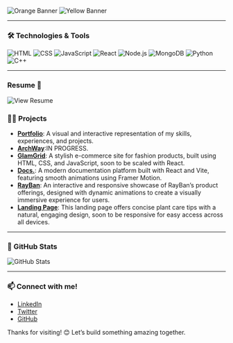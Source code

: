 ![Orange Banner](https://dummyimage.com/1200x100/FF8C00/ffffff&text=Hey+there.)
![Yellow Banner](https://dummyimage.com/1200x100/B27300/ffffff&text=I'm+Aman+Shahi.)

---

### 🛠️ Technologies & Tools
![HTML](https://img.shields.io/badge/HTML5-E34F26?logo=html5&logoColor=white)
![CSS](https://img.shields.io/badge/CSS3-1572B6?logo=css3&logoColor=white)
![JavaScript](https://img.shields.io/badge/JavaScript-323330?logo=javascript&logoColor=F7DF1E)
![React](https://img.shields.io/badge/React-20232A?logo=react&logoColor=61DAFB)
![Node.js](https://img.shields.io/badge/Node.js-339933?logo=node.js&logoColor=white)
![MongoDB](https://img.shields.io/badge/MongoDB-4EA94B?logo=mongodb&logoColor=white)
![Python](https://img.shields.io/badge/Python-FFD43B?logo=python&logoColor=blue)
![C++](https://img.shields.io/badge/C++-00599C?logo=c&logoColor=white)

---

### Resume 📝
![View Resume]()

### 👨‍💻 Projects
- **[Portfolio](https://thebinarycoder0.github.io/PORTFOLIO_AMAN/)**: A visual and interactive representation of my skills, experiences, and projects.
- **[ArchWay]()**:IN PROGRESS.
- **[GlamGrid](https://thebinarycoder0.github.io/GlamGrid/index.html)**: A stylish e-commerce site for fashion products, built using HTML, CSS, and JavaScript, soon to be scaled with React.
- **[Docs.](https://thebinarycoder0.github.io/DOCS/)**: A modern documentation platform built with React and Vite, featuring smooth animations using Framer Motion.
- **[RayBan](https://thebinarycoder0.github.io/RAYBAN/)**: An interactive and responsive showcase of RayBan’s product offerings, designed with dynamic animations to create a visually immersive experience for users.
- **[Landing Page](https://thebinarycoder0.github.io/first-landing-page/)**: This landing page offers concise plant care tips with a natural, engaging design, soon to be responsive for easy access across all devices.

---

### 🌟 GitHub Stats

![GitHub Stats](https://github-readme-stats.vercel.app/api?username=TheBinaryCoder0&show_icons=true&theme=radical)

---

### 📫 Connect with me!
- [LinkedIn](https://www.linkedin.com/in/aman-shahi-23424a1b3/)
- [Twitter](https://x.com/Amanshahi06)
- [GitHub](https://github.com/TheBinaryCoder0)

Thanks for visiting! 😊 Let’s build something amazing together.
